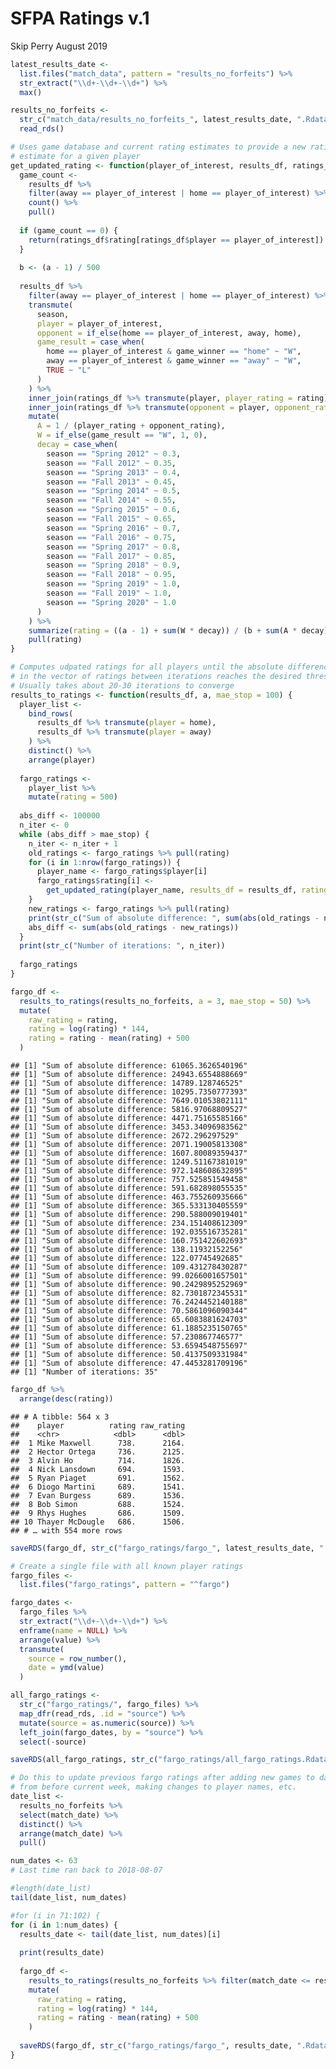 SFPA Ratings v.1
================
Skip Perry
August 2019

``` r
latest_results_date <- 
  list.files("match_data", pattern = "results_no_forfeits") %>% 
  str_extract("\\d+-\\d+-\\d+") %>% 
  max()

results_no_forfeits <- 
  str_c("match_data/results_no_forfeits_", latest_results_date, ".Rdata") %>% 
  read_rds()

# Uses game database and current rating estimates to provide a new rating 
# estimate for a given player 
get_updated_rating <- function(player_of_interest, results_df, ratings_df, a) {
  game_count <- 
    results_df %>% 
    filter(away == player_of_interest | home == player_of_interest) %>% 
    count() %>% 
    pull()
  
  if (game_count == 0) {
    return(ratings_df$rating[ratings_df$player == player_of_interest])
  }
  
  b <- (a - 1) / 500
  
  results_df %>% 
    filter(away == player_of_interest | home == player_of_interest) %>% 
    transmute(
      season,
      player = player_of_interest,
      opponent = if_else(home == player_of_interest, away, home),
      game_result = case_when(
        home == player_of_interest & game_winner == "home" ~ "W",
        away == player_of_interest & game_winner == "away" ~ "W",
        TRUE ~ "L"
      )
    ) %>% 
    inner_join(ratings_df %>% transmute(player, player_rating = rating), by = "player") %>% 
    inner_join(ratings_df %>% transmute(opponent = player, opponent_rating = rating), by = "opponent") %>% 
    mutate(
      A = 1 / (player_rating + opponent_rating),
      W = if_else(game_result == "W", 1, 0),
      decay = case_when(
        season == "Spring 2012" ~ 0.3,
        season == "Fall 2012" ~ 0.35,
        season == "Spring 2013" ~ 0.4,
        season == "Fall 2013" ~ 0.45,
        season == "Spring 2014" ~ 0.5,
        season == "Fall 2014" ~ 0.55,
        season == "Spring 2015" ~ 0.6,
        season == "Fall 2015" ~ 0.65,
        season == "Spring 2016" ~ 0.7,
        season == "Fall 2016" ~ 0.75,
        season == "Spring 2017" ~ 0.8,
        season == "Fall 2017" ~ 0.85,
        season == "Spring 2018" ~ 0.9,
        season == "Fall 2018" ~ 0.95,
        season == "Spring 2019" ~ 1.0,
        season == "Fall 2019" ~ 1.0,
        season == "Spring 2020" ~ 1.0
      )
    ) %>% 
    summarize(rating = ((a - 1) + sum(W * decay)) / (b + sum(A * decay))) %>% 
    pull(rating)
}

# Computes udpated ratings for all players until the absolute difference 
# in the vector of ratings between iterations reaches the desired threshold
# Usually takes about 20-30 iterations to converge
results_to_ratings <- function(results_df, a, mae_stop = 100) {
  player_list <- 
    bind_rows(
      results_df %>% transmute(player = home), 
      results_df %>% transmute(player = away)
    ) %>% 
    distinct() %>% 
    arrange(player)
  
  fargo_ratings <- 
    player_list %>% 
    mutate(rating = 500)
  
  abs_diff <- 100000
  n_iter <- 0
  while (abs_diff > mae_stop) {
    n_iter <- n_iter + 1
    old_ratings <- fargo_ratings %>% pull(rating)
    for (i in 1:nrow(fargo_ratings)) {
      player_name <- fargo_ratings$player[i]
      fargo_ratings$rating[i] <- 
        get_updated_rating(player_name, results_df = results_df, ratings_df = fargo_ratings, a = a)
    }
    new_ratings <- fargo_ratings %>% pull(rating)
    print(str_c("Sum of absolute difference: ", sum(abs(old_ratings - new_ratings))))
    abs_diff <- sum(abs(old_ratings - new_ratings))
  }
  print(str_c("Number of iterations: ", n_iter))
  
  fargo_ratings
}
```

``` r
fargo_df <- 
  results_to_ratings(results_no_forfeits, a = 3, mae_stop = 50) %>% 
  mutate(
    raw_rating = rating,
    rating = log(rating) * 144,
    rating = rating - mean(rating) + 500
  )
```

    ## [1] "Sum of absolute difference: 61065.3626540196"
    ## [1] "Sum of absolute difference: 24943.6554888669"
    ## [1] "Sum of absolute difference: 14789.128746525"
    ## [1] "Sum of absolute difference: 10295.7350777393"
    ## [1] "Sum of absolute difference: 7649.01053802111"
    ## [1] "Sum of absolute difference: 5816.97068809527"
    ## [1] "Sum of absolute difference: 4471.75165585166"
    ## [1] "Sum of absolute difference: 3453.34096983562"
    ## [1] "Sum of absolute difference: 2672.296297529"
    ## [1] "Sum of absolute difference: 2071.19005813308"
    ## [1] "Sum of absolute difference: 1607.80089359437"
    ## [1] "Sum of absolute difference: 1249.51167381019"
    ## [1] "Sum of absolute difference: 972.148608632895"
    ## [1] "Sum of absolute difference: 757.525851549458"
    ## [1] "Sum of absolute difference: 591.682898055535"
    ## [1] "Sum of absolute difference: 463.755260935666"
    ## [1] "Sum of absolute difference: 365.533130405559"
    ## [1] "Sum of absolute difference: 290.588009019401"
    ## [1] "Sum of absolute difference: 234.151408612309"
    ## [1] "Sum of absolute difference: 192.035516735281"
    ## [1] "Sum of absolute difference: 160.751422602693"
    ## [1] "Sum of absolute difference: 138.11932152256"
    ## [1] "Sum of absolute difference: 122.07745492685"
    ## [1] "Sum of absolute difference: 109.431278430287"
    ## [1] "Sum of absolute difference: 99.0266001657501"
    ## [1] "Sum of absolute difference: 90.2429895252969"
    ## [1] "Sum of absolute difference: 82.7301872345531"
    ## [1] "Sum of absolute difference: 76.2424452140188"
    ## [1] "Sum of absolute difference: 70.5861096090344"
    ## [1] "Sum of absolute difference: 65.6083881624703"
    ## [1] "Sum of absolute difference: 61.1885235150765"
    ## [1] "Sum of absolute difference: 57.230867746577"
    ## [1] "Sum of absolute difference: 53.6594548755697"
    ## [1] "Sum of absolute difference: 50.4137509331984"
    ## [1] "Sum of absolute difference: 47.4453281709196"
    ## [1] "Number of iterations: 35"

``` r
fargo_df %>% 
  arrange(desc(rating))
```

    ## # A tibble: 564 x 3
    ##    player          rating raw_rating
    ##    <chr>            <dbl>      <dbl>
    ##  1 Mike Maxwell      738.      2164.
    ##  2 Hector Ortega     736.      2125.
    ##  3 Alvin Ho          714.      1826.
    ##  4 Nick Lansdown     694.      1593.
    ##  5 Ryan Piaget       691.      1562.
    ##  6 Diogo Martini     689.      1541.
    ##  7 Evan Burgess      689.      1536.
    ##  8 Bob Simon         688.      1524.
    ##  9 Rhys Hughes       686.      1509.
    ## 10 Thayer McDougle   686.      1506.
    ## # … with 554 more rows

``` r
saveRDS(fargo_df, str_c("fargo_ratings/fargo_", latest_results_date, ".Rdata"))
```

``` r
# Create a single file with all known player ratings
fargo_files <- 
  list.files("fargo_ratings", pattern = "^fargo")

fargo_dates <- 
  fargo_files %>% 
  str_extract("\\d+-\\d+-\\d+") %>% 
  enframe(name = NULL) %>% 
  arrange(value) %>% 
  transmute(
    source = row_number(),
    date = ymd(value)
  )

all_fargo_ratings <- 
  str_c("fargo_ratings/", fargo_files) %>% 
  map_dfr(read_rds, .id = "source") %>% 
  mutate(source = as.numeric(source)) %>% 
  left_join(fargo_dates, by = "source") %>% 
  select(-source)

saveRDS(all_fargo_ratings, str_c("fargo_ratings/all_fargo_ratings.Rdata"))
```

``` r
# Do this to update previous fargo ratings after adding new games to database
# from before current week, making changes to player names, etc.
date_list <- 
  results_no_forfeits %>% 
  select(match_date) %>% 
  distinct() %>% 
  arrange(match_date) %>% 
  pull()

num_dates <- 63
# Last time ran back to 2018-08-07

#length(date_list)
tail(date_list, num_dates)

#for (i in 71:102) {
for (i in 1:num_dates) {
  results_date <- tail(date_list, num_dates)[i]
  
  print(results_date)
  
  fargo_df <- 
    results_to_ratings(results_no_forfeits %>% filter(match_date <= results_date), a = 3, mae_stop = 50) %>% 
    mutate(
      raw_rating = rating,
      rating = log(rating) * 144,
      rating = rating - mean(rating) + 500
    )
  
  saveRDS(fargo_df, str_c("fargo_ratings/fargo_", results_date, ".Rdata"))
}
```
